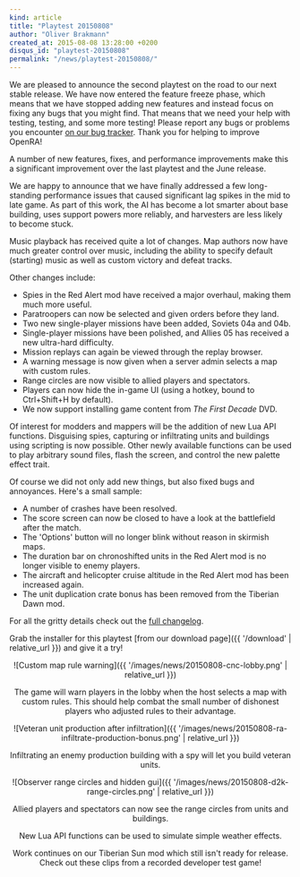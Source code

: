 ```yaml
---
kind: article
title: "Playtest 20150808"
author: "Oliver Brakmann"
created_at: 2015-08-08 13:28:00 +0200
disqus_id: "playtest-20150808"
permalink: "/news/playtest-20150808/"
---
```


We are pleased to announce the second playtest on the road to our next stable release.  We have now entered the feature freeze phase, which means that we have stopped adding new features and instead focus on fixing any bugs that you might find.  That means that we need your help with testing, testing, and some more testing!  Please report any bugs or problems you encounter [on our bug tracker](http://bugs.openra.net). Thank you for helping to improve OpenRA!

A number of new features, fixes, and performance improvements make this a significant improvement over the last playtest and the June release.

We are happy to announce that we have finally addressed a few long-standing performance issues that caused significant lag spikes in the mid to late game.  As part of this work, the AI has become a lot smarter about base building, uses support powers more reliably, and harvesters are less likely to become stuck.

Music playback has received quite a lot of changes.  Map authors now have much greater control over music, including the ability to specify default (starting) music as well as custom victory and defeat tracks.

Other changes include:

* Spies in the Red Alert mod have received a major overhaul, making them much more useful.
* Paratroopers can now be selected and given orders before they land.
* Two new single-player missions have been added, Soviets 04a and 04b.
* Single-player missions have been polished, and Allies 05 has received a new ultra-hard difficulty.
* Mission replays can again be viewed through the replay browser.
* A warning message is now given when a server admin selects a map with custom rules.
* Range circles are now visible to allied players and spectators.
* Players can now hide the in-game UI (using a hotkey, bound to Ctrl+Shift+H by default).
* We now support installing game content from *The First Decade* DVD.

Of interest for modders and mappers will be the addition of new Lua API functions.  Disguising spies, capturing or infiltrating units and buildings using scripting is now possible.  Other newly available functions can be used to play arbitrary sound files, flash the screen, and control the new palette effect trait.

Of course we did not only add new things, but also fixed bugs and annoyances.  Here's a small sample:

* A number of crashes have been resolved.
* The score screen can now be closed to have a look at the battlefield after the match.
* The 'Options' button will no longer blink without reason in skirmish maps.
* The duration bar on chronoshifted units in the Red Alert mod is no longer visible to enemy players.
* The aircraft and helicopter cruise altitude in the Red Alert mod has been increased again.
* The unit duplication crate bonus has been removed from the Tiberian Dawn mod.

For all the gritty details check out the [full changelog](https://github.com/OpenRA/OpenRA/wiki/Historical-Changelogs).

Grab the installer for this playtest [from our download page]({{ '/download' | relative_url }}) and give it a try!

<div style="text-align:center" markdown="1">

![Custom map rule warning]({{ '/images/news/20150808-cnc-lobby.png' | relative_url }})

The game will warn players in the lobby when the host selects a map with custom rules.  This should help combat the small number of dishonest players who adjusted rules to their advantage.

![Veteran unit production after infiltration]({{ '/images/news/20150808-ra-infiltrate-production-bonus.png' | relative_url }})

Infiltrating an enemy production building with a spy will let you build veteran units.

![Observer range circles and hidden gui]({{ '/images/news/20150808-d2k-range-circles.png' | relative_url }})

Allied players and spectators can now see the range circles from units and buildings.

<lite-youtube videoid="3ai-MeYDx5c"></lite-youtube>

New Lua API functions can be used to simulate simple weather effects.

<lite-youtube videoid="WoZoQILTaGk"></lite-youtube>

Work continues on our Tiberian Sun mod which still isn't ready for release.  Check out these clips from a recorded developer test game!

</div>
